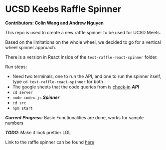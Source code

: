 # UCSD Keebs Raffle Spinner
**Contributors: Colin Wang and Andrew Nguyen**

This repo is used to create a new raffle spinner to be used for UCSD Meets.

Based on the limitations on the whole wheel, we decided to go for a vertical wheel spinner approach.

There is a version in React inside of the `test-raffle-react-spinner` folder.

Run steps:
- Need two terminals, one to run the API, and one to run the spinner itself, type `cd test-raffle-react-spinner` for both
- The google sheets that the code queries from is [check-in](https://docs.google.com/spreadsheets/d/1GKyP_61jo1Btik3lX_qalejXb_0txDFv5dvhEJ20S24/edit#gid=901739931)
***API***
- `cd server`
- `node index.js`
***Spinner***
- `cd src`
- `npm start`

***Current Progress***: Basic Functionalities are done, works for sample numbers

***TODO***: Make it look prettier LOL

Link to the raffle spinner can be found [here](https://ucsdkeebs.github.io/test-raffle-spinner/public/spin.html)
